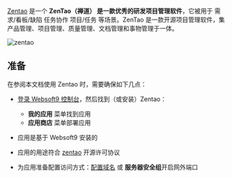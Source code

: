 [Zentao](https://www.zentao.net/) 是一个 **ZenTao（禅道） 是一款优秀的研发项目管理软件**，它被用于 需求/看板/缺陷 任务协作 项目/任务  等场景。ZenTao 是一款开源项目管理软件，集产品管理、项目管理、质量管理、文档管理和事物管理于一体。


![zentao](https://libs.websoft9.com/Websoft9/DocsPicture/zh/zentao/zentao-gui-websoft9.png)


## 准备

在参阅本文档使用 Zentao 时，需要确保如下几点：

- [登录 Websoft9 控制台](./login-console)，然后找到（或安装）Zentao：
  - **我的应用** 菜单找到应用 
  - **应用商店** 菜单部署应用

- 应用是基于 Websoft9 安装的


- 应用的用途符合 [zentao](https://zpl.pub/page/zplv12.html) 开源许可协议


- 为应用准备配置访问方式：[配置域名](./domain-set) 或 **服务器安全组**开启网外端口